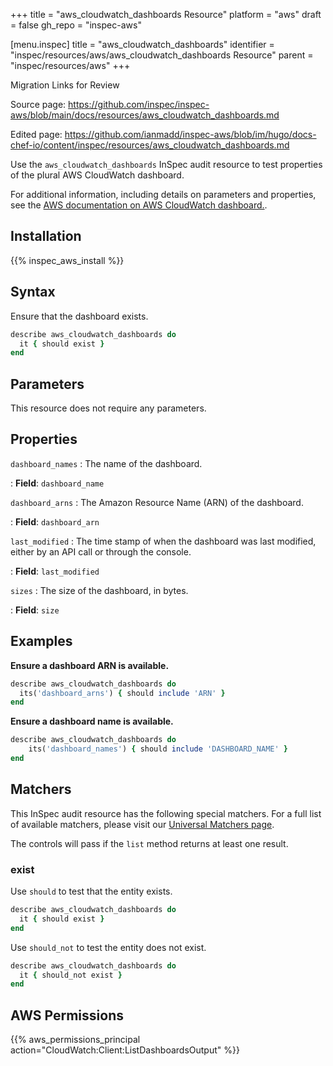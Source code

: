 +++
title = "aws_cloudwatch_dashboards Resource"
platform = "aws"
draft = false
gh_repo = "inspec-aws"

[menu.inspec]
title = "aws_cloudwatch_dashboards"
identifier = "inspec/resources/aws/aws_cloudwatch_dashboards Resource"
parent = "inspec/resources/aws"
+++

<div class="admonition-note">
<p class="admonition-note-title">Migration Links for Review</p>
<div class="admonition-note-text">
<p>Source page: <a href="https://github.com/inspec/inspec-aws/blob/main/docs/resources/aws_cloudwatch_dashboards.md">https://github.com/inspec/inspec-aws/blob/main/docs/resources/aws_cloudwatch_dashboards.md</a></p>
<p>Edited page: <a href="https://github.com/ianmadd/inspec-aws/blob/im/hugo/docs-chef-io/content/inspec/resources/aws_cloudwatch_dashboards.md">https://github.com/ianmadd/inspec-aws/blob/im/hugo/docs-chef-io/content/inspec/resources/aws_cloudwatch_dashboards.md</a></p>
</div>
</div>


Use the `aws_cloudwatch_dashboards` InSpec audit resource to test properties of the plural AWS CloudWatch dashboard.

For additional information, including details on parameters and properties, see the [AWS documentation on AWS CloudWatch dashboard.](https://docs.aws.amazon.com/AWSCloudFormation/latest/UserGuide/aws-resource-cloudwatch-dashboard.html).

## Installation

{{% inspec_aws_install %}}

## Syntax

Ensure that the dashboard exists.

```ruby
describe aws_cloudwatch_dashboards do
  it { should exist }
end
```

## Parameters

This resource does not require any parameters.

## Properties

`dashboard_names`
: The name of the dashboard.

: **Field**: `dashboard_name`

`dashboard_arns`
: The Amazon Resource Name (ARN) of the dashboard.

: **Field**: `dashboard_arn`

`last_modified`
: The time stamp of when the dashboard was last modified, either by an API call or through the console.

: **Field**: `last_modified`

`sizes`
: The size of the dashboard, in bytes.

: **Field**: `size`

## Examples

**Ensure a dashboard ARN is available.**

```ruby
describe aws_cloudwatch_dashboards do
  its('dashboard_arns') { should include 'ARN' }
end
```

**Ensure a dashboard name is available.**

```ruby
describe aws_cloudwatch_dashboards do
    its('dashboard_names') { should include 'DASHBOARD_NAME' }
end
```

## Matchers

This InSpec audit resource has the following special matchers. For a full list of available matchers, please visit our [Universal Matchers page](https://www.inspec.io/docs/reference/matchers/).

The controls will pass if the `list` method returns at least one result.

### exist

Use `should` to test that the entity exists.

```ruby
describe aws_cloudwatch_dashboards do
  it { should exist }
end
```

Use `should_not` to test the entity does not exist.

```ruby
describe aws_cloudwatch_dashboards do
  it { should_not exist }
end
```

## AWS Permissions

{{% aws_permissions_principal action="CloudWatch:Client:ListDashboardsOutput" %}}
